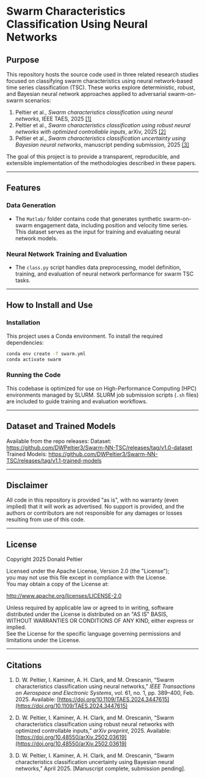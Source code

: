 # Swarm Characteristics Classification Using Neural Networks

## Purpose

This repository hosts the source code used in three related research studies focused on classifying swarm characteristics using neural network-based time series classification (TSC). These works explore deterministic, robust, and Bayesian neural network approaches applied to adversarial swarm-on-swarm scenarios:

1. Peltier et al., *Swarm characteristics classification using neural networks*, IEEE TAES, 2025 [[1]](#citations)
2. Peltier et al., *Swarm characteristics classification using robust neural networks with optimized controllable inputs*, arXiv, 2025 [[2]](#citations)
3. Peltier et al., *Swarm characteristics classification uncertainty using Bayesian neural networks*, manuscript pending submission, 2025 [[3]](#citations)

The goal of this project is to provide a transparent, reproducible, and extensible implementation of the methodologies described in these papers.

---

## Features

### Data Generation

- The `Matlab/` folder contains code that generates synthetic swarm-on-swarm engagement data, including position and velocity time series. This dataset serves as the input for training and evaluating neural network models.

### Neural Network Training and Evaluation

- The `class.py` script handles data preprocessing, model definition, training, and evaluation of neural network performance for swarm TSC tasks.

---

## How to Install and Use

### Installation

This project uses a Conda environment. To install the required dependencies:

```bash
conda env create -f swarm.yml
conda activate swarm
```

### Running the Code

This codebase is optimized for use on High-Performance Computing (HPC) environments managed by SLURM. SLURM job submission scripts (`.sh` files) are included to guide training and evaluation workflows.

---

## Dataset and Trained Models

Available from the repo releases:
Dataset: https://github.com/DWPeltier3/Swarm-NN-TSC/releases/tag/v1.0-dataset
Trained Models: https://github.com/DWPeltier3/Swarm-NN-TSC/releases/tag/v1.1-trained-models

---

## Disclaimer

All code in this repository is provided "as is", with no warranty (even implied) that it will work as advertised. No support is provided, and the authors or contributors are not responsible for any damages or losses resulting from use of this code.

---

## License

Copyright 2025 Donald Peltier

Licensed under the Apache License, Version 2.0 (the "License");  
you may not use this file except in compliance with the License.  
You may obtain a copy of the License at:

http://www.apache.org/licenses/LICENSE-2.0

Unless required by applicable law or agreed to in writing, software  
distributed under the License is distributed on an "AS IS" BASIS,  
WITHOUT WARRANTIES OR CONDITIONS OF ANY KIND, either express or implied.  
See the License for the specific language governing permissions and  
limitations under the License.

---

## <a name="citations"></a>Citations

1. D. W. Peltier, I. Kaminer, A. H. Clark, and M. Orescanin, “Swarm characteristics classification using neural networks,” *IEEE Transactions on Aerospace and Electronic Systems*, vol. 61, no. 1, pp. 389–400, Feb. 2025. Available: [https://doi.org/10.1109/TAES.2024.3447615](https://doi.org/10.1109/TAES.2024.3447615)

2. D. W. Peltier, I. Kaminer, A. H. Clark, and M. Orescanin, “Swarm characteristics classification using robust neural networks with optimized controllable inputs,” *arXiv preprint*, 2025. Available: [https://doi.org/10.48550/arXiv.2502.03619](https://doi.org/10.48550/arXiv.2502.03619)

3. D. W. Peltier, I. Kaminer, A. H. Clark, and M. Orescanin, “Swarm characteristics classification uncertainty using Bayesian neural networks,” April 2025. [Manuscript complete, submission pending].
